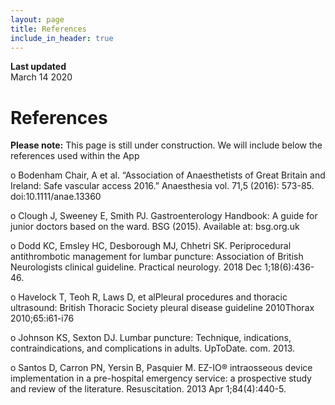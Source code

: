 ```yaml
---
layout: page
title: References
include_in_header: true
---
```


**Last updated**  
March 14 2020

# References

**Please note:** This page is still under construction. We will include below the references used within the App
<br>


o	Bodenham Chair, A et al. “Association of Anaesthetists of Great Britain and Ireland: Safe vascular access 2016.” Anaesthesia vol. 71,5 (2016): 573-85. doi:10.1111/anae.13360

o	Clough J, Sweeney E, Smith PJ. Gastroenterology Handbook: A guide for junior doctors based on the ward. BSG (2015). Available at: bsg.org.uk

o	Dodd KC, Emsley HC, Desborough MJ, Chhetri SK. Periprocedural antithrombotic management for lumbar puncture: Association of British Neurologists clinical guideline. Practical neurology. 2018 Dec 1;18(6):436-46.

o	Havelock T, Teoh R, Laws D, et alPleural procedures and thoracic ultrasound: British Thoracic Society pleural disease guideline 2010Thorax 2010;65:i61-i76

o	Johnson KS, Sexton DJ. Lumbar puncture: Technique, indications, contraindications, and complications in adults. UpToDate. com. 2013.

o	Santos D, Carron PN, Yersin B, Pasquier M. EZ-IO® intraosseous device implementation in a pre-hospital emergency service: a prospective study and review of the literature. Resuscitation. 2013 Apr 1;84(4):440-5.
